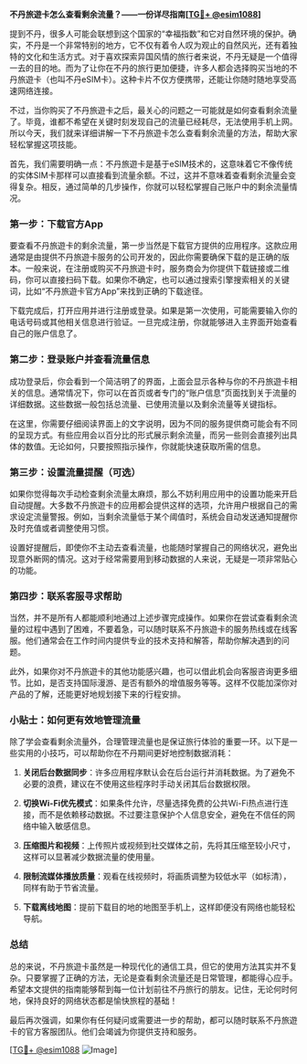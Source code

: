 **不丹旅遊卡怎么查看剩余流量？——一份详尽指南[[TG💪+ @esim1088](https://t.me/s/esim1088)]**

提到不丹，很多人可能会联想到这个国家的“幸福指数”和它对自然环境的保护。确实，不丹是一个非常特别的地方，它不仅有着令人叹为观止的自然风光，还有着独特的文化和生活方式。对于喜欢探索异国风情的旅行者来说，不丹无疑是一个值得一去的目的地。而为了让你在不丹的旅行更加便捷，许多人都会选择购买当地的不丹旅遊卡（也叫不丹eSIM卡）。这种卡片不仅方便携带，还能让你随时随地享受高速网络连接。

不过，当你购买了不丹旅遊卡之后，最关心的问题之一可能就是如何查看剩余流量了。毕竟，谁都不希望在关键时刻发现自己的流量已经耗尽，无法使用手机上网。所以今天，我们就来详细讲解一下不丹旅遊卡怎么查看剩余流量的方法，帮助大家轻松掌握这项技能。

首先，我们需要明确一点：不丹旅遊卡是基于eSIM技术的，这意味着它不像传统的实体SIM卡那样可以直接看到流量余额。不过，这并不意味着查看剩余流量会变得复杂。相反，通过简单的几步操作，你就可以轻松掌握自己账户中的剩余流量情况。

### **第一步：下载官方App**

要查看不丹旅遊卡的剩余流量，第一步当然是下载官方提供的应用程序。这款应用通常是由提供不丹旅遊卡服务的公司开发的，因此你需要确保下载的是正确的版本。一般来说，在注册或购买不丹旅遊卡时，服务商会为你提供下载链接或二维码，你可以直接扫码下载。如果你不确定，也可以通过搜索引擎搜索相关的关键词，比如“不丹旅遊卡官方App”来找到正确的下载途径。

下载完成后，打开应用并进行注册或登录。如果是第一次使用，可能需要输入你的电话号码或其他相关信息进行验证。一旦完成注册，你就能够进入主界面开始查看自己的账户信息了。

### **第二步：登录账户并查看流量信息**

成功登录后，你会看到一个简洁明了的界面，上面会显示各种与你的不丹旅遊卡相关的信息。通常情况下，你可以在首页或者专门的“账户信息”页面找到关于流量的详细数据。这些数据一般包括总流量、已使用流量以及剩余流量等关键指标。

在这里，你需要仔细阅读界面上的文字说明，因为不同的服务提供商可能会有不同的呈现方式。有些应用会以百分比的形式展示剩余流量，而另一些则会直接列出具体的数值。无论如何，只要按照指示操作，你就能快速获取所需的信息。

### **第三步：设置流量提醒（可选）**

如果你觉得每次手动检查剩余流量太麻烦，那么不妨利用应用中的设置功能来开启自动提醒。大多数不丹旅遊卡的应用都会提供这样的选项，允许用户根据自己的需求设定流量警报。例如，当剩余流量低于某个阈值时，系统会自动发送通知提醒你及时充值或者调整使用习惯。

设置好提醒后，即使你不主动去查看流量，也能随时掌握自己的网络状况，避免出现意外断网的情况。这对于经常需要用到移动数据的人来说，无疑是一项非常贴心的功能。

### **第四步：联系客服寻求帮助**

当然，并不是所有人都能顺利地通过上述步骤完成操作。如果你在尝试查看剩余流量的过程中遇到了困难，不要着急，可以随时联系不丹旅遊卡的服务热线或在线客服。他们通常会在工作时间内提供专业的技术支持和解答，帮助你解决遇到的问题。

此外，如果你对不丹旅遊卡的其他功能感兴趣，也可以借此机会向客服咨询更多细节。比如，是否支持国际漫游、是否有额外的增值服务等等。这样不仅能加深你对产品的了解，还能更好地规划接下来的行程安排。

### **小贴士：如何更有效地管理流量**

除了学会查看剩余流量外，合理管理流量也是保证旅行体验的重要一环。以下是一些实用的小技巧，可以帮助你在不丹期间更好地控制数据消耗：

1. **关闭后台数据同步**：许多应用程序默认会在后台运行并消耗数据。为了避免不必要的浪费，建议在不使用这些程序时手动关闭其后台数据权限。
   
2. **切换Wi-Fi优先模式**：如果条件允许，尽量选择免费的公共Wi-Fi热点进行连接，而不是依赖移动数据。不过要注意保护个人信息安全，避免在不信任的网络中输入敏感信息。

3. **压缩图片和视频**：上传照片或视频到社交媒体之前，先将其压缩至较小尺寸，这样可以显著减少数据流量的使用量。

4. **限制流媒体播放质量**：观看在线视频时，将画质调整为较低水平（如标清），同样有助于节省流量。

5. **下载离线地图**：提前下载目的地的地图至手机上，这样即便没有网络也能轻松导航。

### **总结**

总的来说，不丹旅遊卡虽然是一种现代化的通信工具，但它的使用方法其实并不复杂。只要掌握了正确的方法，无论是查看剩余流量还是日常管理，都能得心应手。希望本文提供的指南能够帮到每一位计划前往不丹旅行的朋友。记住，无论何时何地，保持良好的网络状态都是愉快旅程的基础！

最后再次强调，如果你有任何疑问或需要进一步的帮助，都可以随时联系不丹旅遊卡的官方客服团队。他们会竭诚为你提供支持和服务。

[[TG💪+ @esim1088](https://t.me/s/esim1088) ![Image](https://i.postimg.cc/4NQfJmqS/Snipaste-2025-05-13-00-14-12.png)]